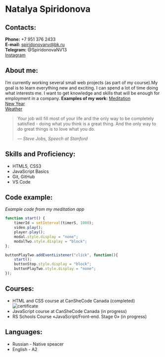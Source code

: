 # **Natalya Spiridonova**
## **Contacts:**
**Phone:** +7 951 376 2433 \
**E-mail:** spiridonovanv@bk.ru \
**Telegram:** @SpiridonovaNV13 \
[Instagram](https://instagram.com/slivkanamore?igshid=YmMyMTA2M2Y=) 
## **About me:**
I’m currently working several small web projects (as part of my course).My goal is to learn everything new and exciting. I can spend a lot of time doing what interests me. I want to get knowledge and skills that will be enough for employment in a company.
**Examples of my work:**
[Meditation](https://meditation-snv.glitch.me) \
[New Year](https://santa-coming-snv.glitch.me) \
[Weather](https://weather-snv.glitch.me) 

> Your job will fill most of your life and the only way to be
> completely satisfied - doing what you think is a great thing.
> And the only way to do great things is to love what you do.
>
> *— Steve Jobs, Speech at Stanford*

## **Skills and Proficiency:**
* HTML5, CSS3
* JavaScript Basics
* Git, GitHub
* VS Code
## **Code example:**
*Example code from my meditation app*
```javascript
function start() {
    timerId = setInterval(timerS, 1000);
    video.play();
    player.play();
    modal.style.display = "none";
    modalTwo.style.display = "block";
};

buttonPlayTwo.addEventListener("click", function(){
    start();
    buttonStop.style.display = "block";
    buttonPlayTwo.style.display = "none";
});
```
## **Courses:**
* HTML and CSS course at CanSheCode Canada (completed)
![certificate](https://cdn.glitch.global/35f81578-c287-4580-aa49-1ab3ff5e85c0/Spiridonova%20Natalya.png?v=1687787351614)
* JavaScript course at CanSheCode Canada (in progress)
* RS Schools Course «JavaScript/Front-end. Stage 0» (in progress)
## **Languages:**
* Russian - Native speacer
* English - A2
